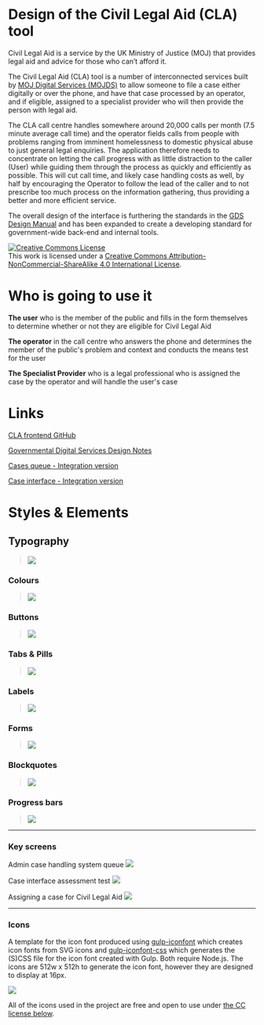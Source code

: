 Design of the Civil Legal Aid (CLA) tool
==========

Civil Legal Aid is a service by the UK Ministry of Justice (MOJ) that provides legal aid and advice for those who can’t afford it.

The Civil Legal Aid (CLA) tool is a number of interconnected services built by [MOJ Digital Services (MOJDS)](https://mojdigital.blog.gov.uk) to allow someone to file a case either digitally or over the phone, and have that case processed by an operator, and if eligible, assigned to a specialist provider who will then provide the person with legal aid.

The CLA call centre handles somewhere around 20,000 calls per month (7.5 minute average call time) and the operator fields calls from people with problems ranging from imminent homelessness to domestic physical abuse to just general legal enquiries. The application therefore needs to concentrate on letting the call progress with as little distraction to the caller (User) while guiding them through the process as quickly and efficiently as possible. This will cut call time, and likely case handling costs as well, by half by encouraging the Operator to follow the lead of the caller and to not prescribe too much process on the information gathering, thus providing a better and more efficient service.

The overall design of the interface is furthering the standards in the [GDS Design Manual](https://www.gov.uk/service-manual/designers) and has been expanded to create a developing standard for government-wide back-end and internal tools.

<a rel="license" href="http://creativecommons.org/licenses/by-nc-sa/4.0/"><img alt="Creative Commons License" style="border-width:0" src="https://i.creativecommons.org/l/by-nc-sa/4.0/88x31.png" /></a><br />This work is licensed under a <a rel="license" href="http://creativecommons.org/licenses/by-nc-sa/4.0/">Creative Commons Attribution-NonCommercial-ShareAlike 4.0 International License</a>.

# Who is going to use it

**The user** who is the member of the public and fills in the form themselves to determine whether or not they are eligible for Civil Legal Aid

**The operator** in the call centre who answers the phone and determines the member of the public's problem and context and conducts the means test for the user

**The Specialist Provider** who is a legal professional who is assigned the case by the operator and will handle the user's case

# Links
[CLA frontend GitHub](https://github.com/ministryofjustice/cla_frontend)

[Governmental Digital Services Design Notes](https://designnotes.blog.gov.uk)

[Cases queue - Integration version](https://dchtm6r471mui.cloudfront.net/hackpad.com_B2kIZMUCiTq_p.113892_1412265710243_cla-case-list.gif)

[Case interface - Integration version](https://dchtm6r471mui.cloudfront.net/hackpad.com_B2kIZMUCiTq_p.113892_1412265727578_cla-case.gif)

# Styles & Elements

## Typography
> ![](https://cloud.githubusercontent.com/assets/495102/4829414/f6058efe-5f86-11e4-81c0-8dfa9538031a.png)

### Colours
> ![](https://cloud.githubusercontent.com/assets/495102/4829534/be184d32-5f87-11e4-927d-1fb2068bf070.png)
### Buttons
> ![](https://cloud.githubusercontent.com/assets/495102/4830248/7806b9c8-5f8c-11e4-95fd-7452bdc7d952.png)

### Tabs & Pills

> ![](https://cloud.githubusercontent.com/assets/495102/4841797/882ed1d6-601e-11e4-9d41-d9120318a335.png)

### Labels
> ![](https://cloud.githubusercontent.com/assets/495102/4841901/b3f2878a-601f-11e4-9ba3-a8a807271d7b.png)

### Forms
> ![](https://cloud.githubusercontent.com/assets/495102/4841916/d0a1bdce-601f-11e4-97e3-362671c5df76.png)

### Blockquotes
> ![](https://cloud.githubusercontent.com/assets/495102/4841921/e2f28558-601f-11e4-8689-705a737082fe.png)

### Progress bars
> ![](https://cloud.githubusercontent.com/assets/495102/4841932/f33e2660-601f-11e4-9aec-cc6bf92c2e1b.png)

- - - -

### Key screens
Admin case handling system queue
<img src="https://cloud.githubusercontent.com/assets/495102/4885828/6d2b8382-6377-11e4-9c32-12666f146c9d.png">

Case interface assessment test
<img src="https://cloud.githubusercontent.com/assets/495102/4885808/4c761e22-6377-11e4-8237-2544e630279e.png">

Assigning a case for Civil Legal Aid
<img src="https://cloud.githubusercontent.com/assets/495102/4885846/81b31e00-6377-11e4-9fa8-df8462199c92.png">

- - - -

### Icons

A template for the icon font produced using [gulp-iconfont](https://www.npmjs.org/package/gulp-iconfont) which creates icon fonts from SVG icons and [gulp-iconfont-css](https://www.npmjs.org/package/gulp-iconfont-css) which generates the (S)CSS file for the icon font created with Gulp. Both require Node.js. The icons are 512w x 512h to generate the icon font, however they are designed to display at 16px.

<img src="https://cloud.githubusercontent.com/assets/495102/4976671/0bb96f2a-68df-11e4-8d69-bbcb85d71684.png">

All of the icons used in the project are free and open to use under [the CC license below](http://creativecommons.org/licenses/by-nc-sa/4.0/).
